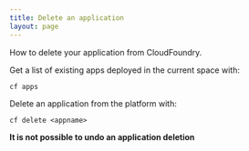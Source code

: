 ```yaml
---
title: Delete an application
layout: page
---
```


<p class="abstract"> How to delete your application from CloudFoundry.</p>

Get a list of existing apps deployed in the current space with:

```
cf apps
```

Delete an application from the platform with:

```
cf delete <appname>
```

**It is not possible to undo an application deletion**
